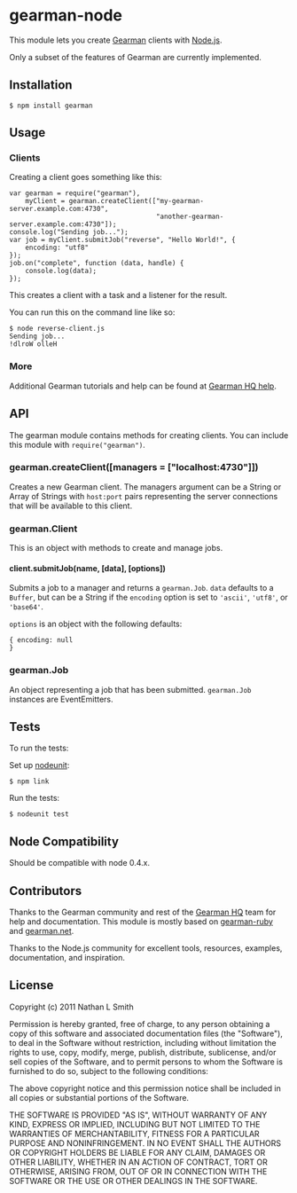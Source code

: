 # gearman-node

This module lets you create [Gearman](http://gearman.org/) clients with [Node.js](http://nodejs.org/).

Only a subset of the features of Gearman are currently implemented.

## Installation

    $ npm install gearman

## Usage

### Clients

Creating a client goes something like this:

    var gearman = require("gearman"),
        myClient = gearman.createClient(["my-gearman-server.example.com:4730",
                                         "another-gearman-server.example.com:4730"]);
    console.log("Sending job...");
    var job = myClient.submitJob("reverse", "Hello World!", {
        encoding: "utf8"
    });
    job.on("complete", function (data, handle) {
        console.log(data);
    });

This creates a client with a task and a listener for the result.

You can run this on the command line like so:

    $ node reverse-client.js
    Sending job...
    !dlroW olleH

### More

Additional Gearman tutorials and help can be found at [Gearman HQ help](http://gearmanhq.com/help/tutorials/).

## API

The gearman module contains methods for creating clients. You can include this module with `require("gearman")`.

### gearman.createClient([managers = ["localhost:4730"]])

Creates a new Gearman client. The managers argument can be a String or Array of Strings with `host:port` pairs representing the server connections that will be available to this client.

### gearman.Client

This is an object with methods to create and manage jobs.

#### client.submitJob(name, [data], [options])

Submits a job to a manager and returns a `gearman.Job`. `data` defaults to a `Buffer`, but can be a String if the `encoding` option is set to `'ascii'`, `'utf8'`, or `'base64'`.

`options` is an object with the following defaults:

    { encoding: null
    }

### gearman.Job

An object representing a job that has been submitted. `gearman.Job` instances are EventEmitters.

## Tests

To run the tests:

Set up [nodeunit](https://github.com/caolan/nodeunit):

    $ npm link

Run the tests:

    $ nodeunit test

## Node Compatibility

Should be compatible with node 0.4.x.

## Contributors

Thanks to the Gearman community and rest of the [Gearman HQ](http://gearmanhq.com/) team for help and documentation. This module is mostly based on [gearman-ruby](https://github.com/gearman-ruby/gearman-ruby) and [gearman.net](https://launchpad.net/gearman.net).

Thanks to the Node.js community for excellent tools, resources, examples, documentation, and inspiration.

## License

Copyright (c) 2011 Nathan L Smith

Permission is hereby granted, free of charge, to any person obtaining a copy
of this software and associated documentation files (the "Software"), to deal
in the Software without restriction, including without limitation the rights
to use, copy, modify, merge, publish, distribute, sublicense, and/or sell
copies of the Software, and to permit persons to whom the Software is
furnished to do so, subject to the following conditions:

The above copyright notice and this permission notice shall be included in
all copies or substantial portions of the Software.

THE SOFTWARE IS PROVIDED "AS IS", WITHOUT WARRANTY OF ANY KIND, EXPRESS OR
IMPLIED, INCLUDING BUT NOT LIMITED TO THE WARRANTIES OF MERCHANTABILITY,
FITNESS FOR A PARTICULAR PURPOSE AND NONINFRINGEMENT. IN NO EVENT SHALL THE
AUTHORS OR COPYRIGHT HOLDERS BE LIABLE FOR ANY CLAIM, DAMAGES OR OTHER
LIABILITY, WHETHER IN AN ACTION OF CONTRACT, TORT OR OTHERWISE, ARISING FROM,
OUT OF OR IN CONNECTION WITH THE SOFTWARE OR THE USE OR OTHER DEALINGS IN
THE SOFTWARE.
